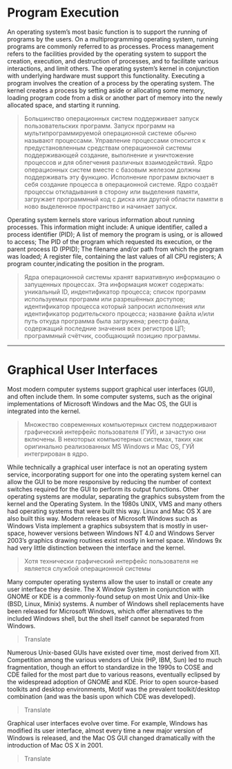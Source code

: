 # Program Execution

An operating system’s most basic function is to support the running of programs by the users. On a multiprogramming operating system, running programs are commonly referred to as processes. Process management refers to the facilities provided by the operating system to support the creation, execution, and destruction of processes, and to facilitate various interactions, and limit others. The operating system’s kernel in conjunction with underlying hardware must support this functionality. Executing a program involves the creation of a process by the operating system. The kernel creates a process by setting aside or allocating some memory, loading program code from a disk or another part of memory into the newly allocated space, and starting it running.

> Большинство операционных систем поддерживает запуск пользовательских программ. Запуск программ на мультипрограммируемой операционной системе обычно называют процессами. Управление процессами относится к предустановленным средствам операционной системы поддерживающей создание, выполнение и уничтожение процессов и для облегчения различных взаимодействий. Ядро операционных систем вместе с базовым железом должны поддерживать эту функцию. Исполнение программ включает в себя создание процесса в операционной системе. Ядро создаёт процессы откладывания в сторону или выделения памяти, загружает программный код с диска или другой области памяти в ново выделенное пространство и начинает запуск.  

Operating system kernels store various information about running processes. This information might include: A unique identifier, called a process identifier (PID); A list of memory the program is using, or is allowed to access; The PID of the program which requested its execution, or the parent process ID (PPID); The filename and/or path from which the program was loaded; A register file, containing the last values of all CPU registers; A program counter,indicating the position in the program.

> Ядра операционной системы хранят вариативную информацию о запущенных процессах. Эта информация может содержать: уникальный ID, индентификатор процесса; список программ используемых программ или разрешённых доступов; идентификатор процесса который запросил исполнения или идентификатор родительского процесса; название файла и/или путь откуда программа была загружена; реестр файла, содержащий последние значения всех регистров ЦП; программный счётчик, сообщающий позицию программы.

---

# Graphical User Interfaces

Most modern computer systems support graphical user interfaces (GUI), and often include them. In some computer systems, such as the original implementations of Microsoft Windows and the Mac OS, the GUI is integrated into the kernel.

> Множество современных компьютерных систем поддерживают графический интерфейс пользователя (ГУЙ), и зачастую они включены. В некоторых компьютерных системах, таких как оригинально реализованных MS Windows и Mac OS, ГУЙ интегрирован в ядро.

While technically a graphical user interface is not an operating system service, incorporating support for one into the operating system kernel can allow the GUI to be more responsive by reducing the number of context switches required for the GUI to perform its output functions. Other operating systems are modular, separating the graphics subsystem from the kernel and the Operating System. In the 1980s UNIX, VMS and many others had operating systems that were built this way. Linux and Mac OS X are also built this way. Modern releases of Microsoft Windows such as Windows Vista implement a graphics subsystem that is mostly in user-space, however versions between Windows NT 4.0 and Windows Server 2003’s graphics drawing routines exist mostly in kernel space. Windows 9x had very little distinction between the interface and the kernel.

> Хотя технически графический интерфейс пользователя не является службой операционной системы

Many computer operating systems allow the user to install or create any user interface they desire. The X Window System in conjunction with GNOME or KDE is a commonly-found setup on most Unix and Unix-like (BSD, Linux, Minix) systems. A number of Windows shell replacements have been released for Microsoft Windows, which offer alternatives to the included Windows shell, but the shell itself cannot be separated from Windows.

> Translate

Numerous Unix-based GUIs have existed over time, most derived from XI1. Competition among the various vendors of Unix (HP, IBM, Sun) led to much fragmentation, though an effort to standardize in the 1990s to COSE and CDE failed for the most part due to various reasons, eventually eclipsed by the widespread adoption of GNOME and KDE. Prior to open source-based toolkits and desktop environments, Motif was the prevalent toolkit/desktop combination (and was the basis upon which CDE was developed).

> Translate

Graphical user interfaces evolve over time. For example, Windows has modified its user interface, almost every time a new major version of Windows is released, and the Mac OS GUI changed dramatically with the introduction of Mac OS X in 2001.

> Translate
